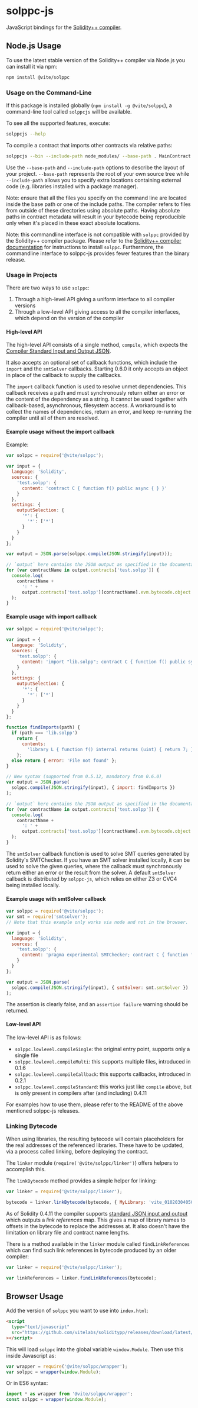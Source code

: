 # solppc-js

JavaScript bindings for the [Solidity++ compiler](https://github.com/vitelabs/soliditypp).

## Node.js Usage

To use the latest stable version of the Solidity++ compiler via Node.js you can install it via npm:

```bash
npm install @vite/solppc
```

### Usage on the Command-Line

If this package is installed globally (`npm install -g @vite/solppc`), a command-line tool called `solppcjs` will be available.

To see all the supported features, execute:

```bash
solppcjs --help
```

To compile a contract that imports other contracts via relative paths:
```bash
solppcjs --bin --include-path node_modules/ --base-path . MainContract.solpp
```
Use the ``--base-path`` and ``--include-path`` options to describe the layout of your project.
``--base-path`` represents the root of your own source tree while ``--include-path`` allows you to
specify extra locations containing external code (e.g. libraries installed with a package manager).

Note: ensure that all the files you specify on the command line are located inside the base path or
one of the include paths.
The compiler refers to files from outside of these directories using absolute paths.
Having absolute paths in contract metadata will result in your bytecode being reproducible only
when it's placed in these exact absolute locations.

Note: this commandline interface is not compatible with `solppc` provided by the Solidity++ compiler package. Please refer to the
[Solidity++ compiler documentation](https://docs.vite.org/) for instructions to install `solppc`.
Furthermore, the commandline interface to solppc-js provides fewer features than the binary release.

### Usage in Projects

There are two ways to use `solppc`:

1. Through a high-level API giving a uniform interface to all compiler versions
2. Through a low-level API giving access to all the compiler interfaces, which depend on the version of the compiler

#### High-level API

The high-level API consists of a single method, `compile`, which expects the [Compiler Standard Input and Output JSON](https://solidity.readthedocs.io/en/v0.5.0/using-the-compiler.html#compiler-input-and-output-json-description).

It also accepts an optional set of callback functions, which include the ``import`` and the ``smtSolver`` callbacks.
Starting 0.6.0 it only accepts an object in place of the callback to supply the callbacks.

The ``import`` callback function is used to resolve unmet dependencies.
This callback receives a path and must synchronously return either an error or the content of the dependency
as a string.  It cannot be used together with callback-based, asynchronous,
filesystem access. A workaround is to collect the names of dependencies, return
an error, and keep re-running the compiler until all of them are resolved.

#### Example usage without the import callback

Example:

```javascript
var solppc = require('@vite/solppc');

var input = {
  language: 'Solidity',
  sources: {
    'test.solpp': {
      content: 'contract C { function f() public async { } }'
    }
  },
  settings: {
    outputSelection: {
      '*': {
        '*': ['*']
      }
    }
  }
};

var output = JSON.parse(solppc.compile(JSON.stringify(input)));

// `output` here contains the JSON output as specified in the documentation
for (var contractName in output.contracts['test.solpp']) {
  console.log(
    contractName +
      ': ' +
      output.contracts['test.solpp'][contractName].evm.bytecode.object
  );
}
```

#### Example usage with import callback

```javascript
var solppc = require('@vite/solppc');

var input = {
  language: 'Solidity',
  sources: {
    'test.solpp': {
      content: 'import "lib.solpp"; contract C { function f() public sync { L.f(); } }'
    }
  },
  settings: {
    outputSelection: {
      '*': {
        '*': ['*']
      }
    }
  }
};

function findImports(path) {
  if (path === 'lib.solpp')
    return {
      contents:
        'library L { function f() internal returns (uint) { return 7; } }'
    };
  else return { error: 'File not found' };
}

// New syntax (supported from 0.5.12, mandatory from 0.6.0)
var output = JSON.parse(
  solppc.compile(JSON.stringify(input), { import: findImports })
);

// `output` here contains the JSON output as specified in the documentation
for (var contractName in output.contracts['test.solpp']) {
  console.log(
    contractName +
      ': ' +
      output.contracts['test.solpp'][contractName].evm.bytecode.object
  );
}
```

The ``smtSolver`` callback function is used to solve SMT queries generated by
Solidity's SMTChecker.  If you have an SMT solver installed locally, it can
be used to solve the given queries, where the callback must synchronously
return either an error or the result from the solver.  A default
``smtSolver`` callback is distributed by ``solppc-js``, which relies on either
Z3 or CVC4 being installed locally.

#### Example usage with smtSolver callback

```javascript
var solppc = require('@vite/solppc');
var smt = require('smtsolver');
// Note that this example only works via node and not in the browser.

var input = {
  language: 'Solidity',
  sources: {
    'test.solpp': {
      content: 'pragma experimental SMTChecker; contract C { function f(uint x) public async { assert(x > 0); } }'
    }
  }
};

var output = JSON.parse(
  solppc.compile(JSON.stringify(input), { smtSolver: smt.smtSolver })
);

```
The assertion is clearly false, and an ``assertion failure`` warning
should be returned.

#### Low-level API

The low-level API is as follows:

- `solppc.lowlevel.compileSingle`: the original entry point, supports only a single file
- `solppc.lowlevel.compileMulti`: this supports multiple files, introduced in 0.1.6
- `solppc.lowlevel.compileCallback`: this supports callbacks, introduced in 0.2.1
- `solppc.lowlevel.compileStandard`: this works just like `compile` above, but is only present in compilers after (and including) 0.4.11

For examples how to use them, please refer to the README of the above mentioned solppc-js releases.

### Linking Bytecode

When using libraries, the resulting bytecode will contain placeholders for the real addresses of the referenced libraries. These have to be updated, via a process called linking, before deploying the contract.

The `linker` module (`require('@vite/solppc/linker')`) offers helpers to accomplish this.

The `linkBytecode` method provides a simple helper for linking:

```javascript
var linker = require('@vite/solppc/linker');

bytecode = linker.linkBytecode(bytecode, { MyLibrary: 'vite_01020304050607...' });
```

As of Solidity 0.4.11 the compiler supports [standard JSON input and output](https://solidity.readthedocs.io/en/develop/using-the-compiler.html#compiler-input-and-output-json-description) which outputs a _link references_ map. This gives a map of library names to offsets in the bytecode to replace the addresses at. It also doesn't have the limitation on library file and contract name lengths.

There is a method available in the `linker` module called `findLinkReferences` which can find such link references in bytecode produced by an older compiler:

```javascript
var linker = require('@vite/solppc/linker');

var linkReferences = linker.findLinkReferences(bytecode);
```

## Browser Usage

Add the version of `solppc` you want to use into `index.html`:

```html
<script
  type="text/javascript"
  src="https://github.com/vitelabs/soliditypp/releases/download/latest/soljson.js"
></script>
```

This will load `solppc` into the global variable `window.Module`. Then use this inside Javascript as:

```javascript
var wrapper = require('@vite/solppc/wrapper');
var solppc = wrapper(window.Module);
```

Or in ES6 syntax:

```javascript
import * as wrapper from '@vite/solppc/wrapper';
const solppc = wrapper(window.Module);
```
